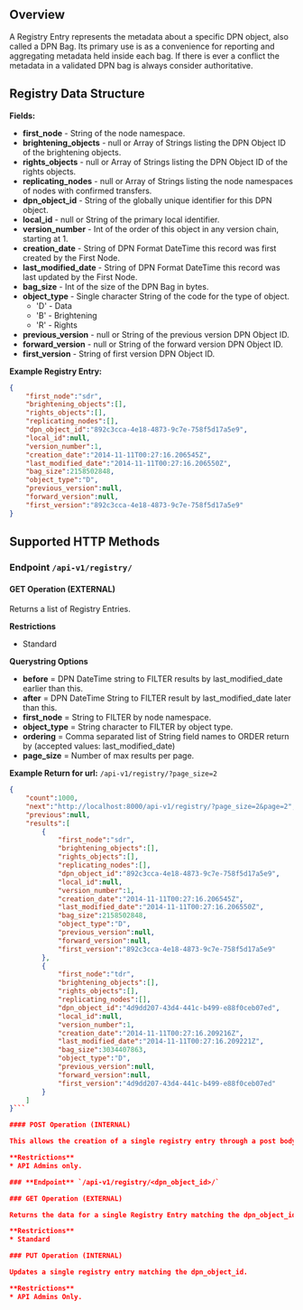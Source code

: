 ## Overview

A Registry Entry represents the metadata about a specific DPN object, also called a DPN Bag. Its primary use is as a convenience for reporting and aggregating metadata held inside each bag.  If there is ever a conflict the metadata in a validated DPN bag is always consider authoritative.

## Registry Data Structure

**Fields:**
* **first_node** - String of the node namespace.
* **brightening_objects** - null or Array of Strings listing the DPN Object ID of the brightening objects.
* **rights_objects** - null or Array of Strings listing the DPN Object ID of the rights objects.
* **replicating_nodes** - null or Array of Strings listing the node namespaces of nodes with confirmed transfers.
* **dpn_object_id** - String of the globally unique identifier for this DPN object.
* **local_id** - null or String of the primary local identifier.
* **version_number** - Int of the order of this object in any version chain, starting at 1.
* **creation_date** - String of DPN Format DateTime this record was first created by the First Node.
* **last_modified_date** - String of DPN Format DateTime this record was last updated by the First Node.
* **bag_size** - Int of the size of the DPN Bag in bytes.
* **object_type** - Single character String of the code for the type of object.
    * 'D' - Data
    * 'B' - Brightening
    * 'R' - Rights
* **previous_version** - null or String of the previous version DPN Object ID.
* **forward_version** - null or String of the forward version DPN Object ID.
* **first_version** - String of first version DPN Object ID.

**Example Registry Entry:**
```json
{
    "first_node":"sdr",
    "brightening_objects":[],
    "rights_objects":[],
    "replicating_nodes":[],
    "dpn_object_id":"892c3cca-4e18-4873-9c7e-758f5d17a5e9",
    "local_id":null,
    "version_number":1,
    "creation_date":"2014-11-11T00:27:16.206545Z",
    "last_modified_date":"2014-11-11T00:27:16.206550Z",
    "bag_size":2158502848,
    "object_type":"D",
    "previous_version":null,
    "forward_version":null,
    "first_version":"892c3cca-4e18-4873-9c7e-758f5d17a5e9"
}
```

## Supported HTTP Methods

### **Endpoint** `/api-v1/registry/`

#### GET Operation (EXTERNAL)

Returns a list of Registry Entries.

**Restrictions**
* Standard

**Querystring Options**
* **before** = DPN DateTime string to FILTER results by last_modified_date earlier than this.
* **after** = DPN DateTime String to FILTER result by last_modified_date later than this.
* **first_node** = String to FILTER by node namespace.
* **object_type** = String character to FILTER by object type.
* **ordering** = Comma separated list of String field names to ORDER return by (accepted values: last_modified_date)
* **page_size** = Number of max results per page.

**Example Return for url:** `/api-v1/registry/?page_size=2`
```json
{
    "count":1000,
    "next":"http://localhost:8000/api-v1/registry/?page_size=2&page=2",
    "previous":null,
    "results":[
        {
            "first_node":"sdr",
            "brightening_objects":[],
            "rights_objects":[],
            "replicating_nodes":[],
            "dpn_object_id":"892c3cca-4e18-4873-9c7e-758f5d17a5e9",
            "local_id":null,
            "version_number":1,
            "creation_date":"2014-11-11T00:27:16.206545Z",
            "last_modified_date":"2014-11-11T00:27:16.206550Z",
            "bag_size":2158502848,
            "object_type":"D",
            "previous_version":null,
            "forward_version":null,
            "first_version":"892c3cca-4e18-4873-9c7e-758f5d17a5e9"
        },
        {
            "first_node":"tdr",
            "brightening_objects":[],
            "rights_objects":[],
            "replicating_nodes":[],
            "dpn_object_id":"4d9dd207-43d4-441c-b499-e88f0ceb07ed",
            "local_id":null,
            "version_number":1,
            "creation_date":"2014-11-11T00:27:16.209216Z",
            "last_modified_date":"2014-11-11T00:27:16.209221Z",
            "bag_size":3034407863,
            "object_type":"D",
            "previous_version":null,
            "forward_version":null,
            "first_version":"4d9dd207-43d4-441c-b499-e88f0ceb07ed"
        }
    ]
}```

#### POST Operation (INTERNAL)

This allows the creation of a single registry entry through a post body.  The post body is the same as the sample data structure for a Registry Entry.

**Restrictions**
* API Admins only.

### **Endpoint** `/api-v1/registry/<dpn_object_id>/`

### GET Operation (EXTERNAL)

Returns the data for a single Registry Entry matching the dpn_object_id.

**Restrictions**
* Standard

### PUT Operation (INTERNAL)

Updates a single registry entry matching the dpn_object_id.

**Restrictions**
* API Admins Only.